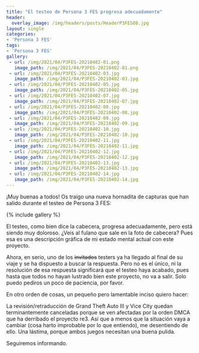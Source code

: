 ```yaml
---
title: "El testeo de Persona 3 FES progresa adecuadamente"
header:
  overlay_image: /img/headers/posts/HeaderP3FES08.jpg
layout: single
categories:
- 'Persona 3 FES'
tags:
- 'Persona 3 FES'
gallery:
 - url: /img/2021/04/P3FES-20210402-01.png
   image_path: /img/2021/04/P3FES-20210402-01.png
 - url: /img/2021/04/P3FES-20210402-03.jpg
   image_path: /img/2021/04/P3FES-20210402-03.jpg
 - url: /img/2021/04/P3FES-20210402-05.jpg
   image_path: /img/2021/04/P3FES-20210402-05.jpg
 - url: /img/2021/04/P3FES-20210402-07.jpg
   image_path: /img/2021/04/P3FES-20210402-07.jpg
 - url: /img/2021/04/P3FES-20210402-08.jpg
   image_path: /img/2021/04/P3FES-20210402-08.jpg
 - url: /img/2021/04/P3FES-20210402-09.jpg
   image_path: /img/2021/04/P3FES-20210402-09.jpg
 - url: /img/2021/04/P3FES-20210402-10.jpg
   image_path: /img/2021/04/P3FES-20210402-10.jpg
 - url: /img/2021/04/P3FES-20210402-11.jpg
   image_path: /img/2021/04/P3FES-20210402-11.jpg
 - url: /img/2021/04/P3FES-20210402-12.jpg
   image_path: /img/2021/04/P3FES-20210402-12.jpg
 - url: /img/2021/04/P3FES-20210402-13.jpg
   image_path: /img/2021/04/P3FES-20210402-13.jpg
 - url: /img/2021/04/P3FES-20210402-14.jpg
   image_path: /img/2021/04/P3FES-20210402-14.jpg
---
```


¡Muy buenas a todos! Os traigo una nueva hornadita de capturas que han salido durante el testeo de Persona 3 FES:

{% include gallery %}

El testeo, como bien dice la cabecera, progresa adecuadamente, pero está siendo muy doloroso. ¿Veis al fulano que sale 
en la foto de cabecera? Pues esa es una descripción gráfica de mi estado mental actual con este proyecto.

Ahora, en serio, uno de los ~~invitados~~ testers ya ha llegado al final de su viaje y se ha dispuesto a buscar la respuesta. 
Pero no es el único, ni la resolución de esa respuesta significará que el testeo haya acabado, pues hasta que todos no hayan 
lustrado bien este proyecto, no va a salir. Solo puedo pediros un poco de paciencia, por favor.

En otro orden de cosas, un pequeño pero lamentable inciso quiero hacer:

La revisión/retraducción de Grand Theft Auto III y Vice City quedan terminantemente canceladas porque se ven afectadas por la 
orden DMCA que ha derribado el proyecto re3. Así que a menos que la situación vaya a cambiar (cosa harto improbable por lo que 
entiendo), me desentiendo de ello. Una lástima, porque ambos juegos necesitan una buena pulida.

Seguiremos informando.